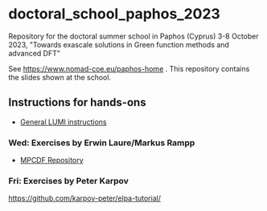 # doctoral_school_paphos_2023
Repository for the doctoral summer school in Paphos (Cyprus) 3-8 October 2023, "Towards exascale solutions in Green function methods and advanced DFT"

See https://www.nomad-coe.eu/paphos-home . 
This repository contains the slides shown at the school.

## Instructions for hands-ons

- [General LUMI instructions](https://github.com/csc-training/nomad-school-paphos/blob/main/lumi-instructions.md)

### Wed: Exercises by Erwin Laure/Markus Rampp

- [MPCDF Repository](https://gitlab.mpcdf.mpg.de/mjr/nomad-summer-2023)

### Fri: Exercises by Peter Karpov

https://github.com/karpov-peter/elpa-tutorial/
  
